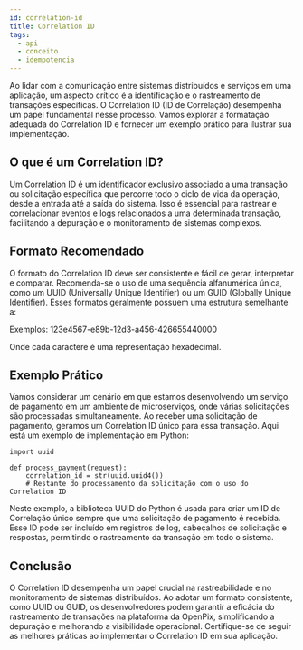 ```yaml
---
id: correlation-id
title: Correlation ID
tags:
  - api
  - conceito
  - idempotencia
---
```


Ao lidar com a comunicação entre sistemas distribuídos e serviços em uma aplicação, um aspecto crítico é a identificação e o rastreamento de transações específicas. O Correlation ID (ID de Correlação) desempenha um papel fundamental nesse processo. Vamos explorar a formatação adequada do Correlation ID e fornecer um exemplo prático para ilustrar sua implementação.

## O que é um Correlation ID?

Um Correlation ID é um identificador exclusivo associado a uma transação ou solicitação específica que percorre todo o ciclo de vida da operação, desde a entrada até a saída do sistema. Isso é essencial para rastrear e correlacionar eventos e logs relacionados a uma determinada transação, facilitando a depuração e o monitoramento de sistemas complexos.

## Formato Recomendado

O formato do Correlation ID deve ser consistente e fácil de gerar, interpretar e comparar. Recomenda-se o uso de uma sequência alfanumérica única, como um UUID (Universally Unique Identifier) ou um GUID (Globally Unique Identifier). Esses formatos geralmente possuem uma estrutura semelhante a:

Exemplos:
123e4567-e89b-12d3-a456-426655440000

Onde cada caractere é uma representação hexadecimal.

## Exemplo Prático

Vamos considerar um cenário em que estamos desenvolvendo um serviço de pagamento em um ambiente de microserviços, onde várias solicitações são processadas simultaneamente. Ao receber uma solicitação de pagamento, geramos um Correlation ID único para essa transação. Aqui está um exemplo de implementação em Python:

```
import uuid

def process_payment(request):
    correlation_id = str(uuid.uuid4())
    # Restante do processamento da solicitação com o uso do Correlation ID
```

Neste exemplo, a biblioteca UUID do Python é usada para criar um ID de Correlação único sempre que uma solicitação de pagamento é recebida. Esse ID pode ser incluído em registros de log, cabeçalhos de solicitação e respostas, permitindo o rastreamento da transação em todo o sistema.

## Conclusão

O Correlation ID desempenha um papel crucial na rastreabilidade e no monitoramento de sistemas distribuídos. Ao adotar um formato consistente, como UUID ou GUID, os desenvolvedores podem garantir a eficácia do rastreamento de transações na plataforma da OpenPix, simplificando a depuração e melhorando a visibilidade operacional. Certifique-se de seguir as melhores práticas ao implementar o Correlation ID em sua aplicação.
